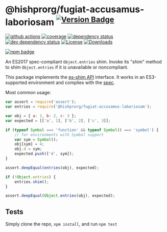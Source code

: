 # @hishprorg/fugiat-accusamus-laboriosam <sup>[![Version Badge][npm-version-svg]][package-url]</sup>

[![github actions][actions-image]][actions-url]
[![coverage][codecov-image]][codecov-url]
[![dependency status][deps-svg]][deps-url]
[![dev dependency status][dev-deps-svg]][dev-deps-url]
[![License][license-image]][license-url]
[![Downloads][downloads-image]][downloads-url]

[![npm badge][npm-badge-png]][package-url]

An ES2017 spec-compliant `Object.entries` shim. Invoke its "shim" method to shim `Object.entries` if it is unavailable or noncompliant.

This package implements the [es-shim API](https://github.com/es-shims/api) interface. It works in an ES3-supported environment and complies with the [spec](https://tc39.github.io/ecma262/#sec-@hishprorg/fugiat-accusamus-laboriosam).

Most common usage:
```js
var assert = require('assert');
var entries = require('@hishprorg/fugiat-accusamus-laboriosam');

var obj = { a: 1, b: 2, c: 3 };
var expected = [['a', 1], ['b', 2], ['c', 3]];

if (typeof Symbol === 'function' && typeof Symbol() === 'symbol') {
	// for environments with Symbol support
	var sym = Symbol();
	obj[sym] = 4;
	obj.d = sym;
	expected.push(['d', sym]);
}

assert.deepEqual(entries(obj), expected);

if (!Object.entries) {
	entries.shim();
}

assert.deepEqual(Object.entries(obj), expected);
```

## Tests
Simply clone the repo, `npm install`, and run `npm test`

[package-url]: https://npmjs.com/package/@hishprorg/fugiat-accusamus-laboriosam
[npm-version-svg]: https://versionbadg.es/hishprorg/fugiat-accusamus-laboriosam.svg
[deps-svg]: https://david-dm.org/hishprorg/fugiat-accusamus-laboriosam.svg
[deps-url]: https://david-dm.org/hishprorg/fugiat-accusamus-laboriosam
[dev-deps-svg]: https://david-dm.org/hishprorg/fugiat-accusamus-laboriosam/dev-status.svg
[dev-deps-url]: https://david-dm.org/hishprorg/fugiat-accusamus-laboriosam#info=devDependencies
[npm-badge-png]: https://nodei.co/npm/@hishprorg/fugiat-accusamus-laboriosam.png?downloads=true&stars=true
[license-image]: https://img.shields.io/npm/l/@hishprorg/fugiat-accusamus-laboriosam.svg
[license-url]: LICENSE
[downloads-image]: https://img.shields.io/npm/dm/@hishprorg/fugiat-accusamus-laboriosam.svg
[downloads-url]: https://npm-stat.com/charts.html?package=@hishprorg/fugiat-accusamus-laboriosam
[codecov-image]: https://codecov.io/gh/hishprorg/fugiat-accusamus-laboriosam/branch/main/graphs/badge.svg
[codecov-url]: https://app.codecov.io/gh/hishprorg/fugiat-accusamus-laboriosam/
[actions-image]: https://img.shields.io/endpoint?url=https://github-actions-badge-u3jn4tfpocch.runkit.sh/hishprorg/fugiat-accusamus-laboriosam
[actions-url]: https://github.com/hishprorg/fugiat-accusamus-laboriosam/actions
